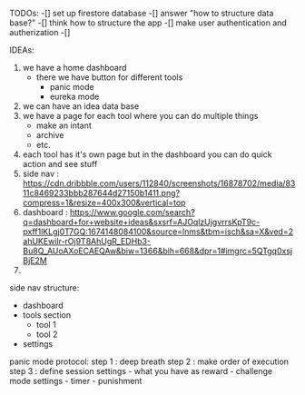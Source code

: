 TODOs:
-[] set up firestore database
    -[] answer "how to structure data base?"
-[] think how to structure the app 
-[] make user authentication and autherization 
-[] 


IDEAs:
1. we have a home dashboard
    - there we have button for different tools
        - panic mode 
        - eureka mode 
2. we can have an idea data base 
3. we have a page for each tool where you can do multiple things
    - make an intant 
    - archive 
    - etc.
4. each tool has it's own page but in the dashboard you can do quick action and see stuff
5. side nav : https://cdn.dribbble.com/users/112840/screenshots/16878702/media/8311c8469233bbb287644d27150b1411.png?compress=1&resize=400x300&vertical=top
6. dashboard : https://www.google.com/search?q=dashboard+for+website+ideas&sxsrf=AJOqlzUjgvrrsKpT9c-pxff1lKLgj0T7GQ:1674148084100&source=lnms&tbm=isch&sa=X&ved=2ahUKEwilr-rOj9T8AhUgR_EDHb3-Bu8Q_AUoAXoECAEQAw&biw=1366&bih=668&dpr=1#imgrc=5QTgq0xsjBjE2M
7. 

side nav structure:
- dashboard 
- tools section 
    - tool 1 
    - tool 2 
- settings

panic mode protocol:
step 1 : deep breath 
step 2 : make order of execution 
step 3 : define session settings
    - what you have as reward
    - challenge mode settings
        - timer
        - punishment 


